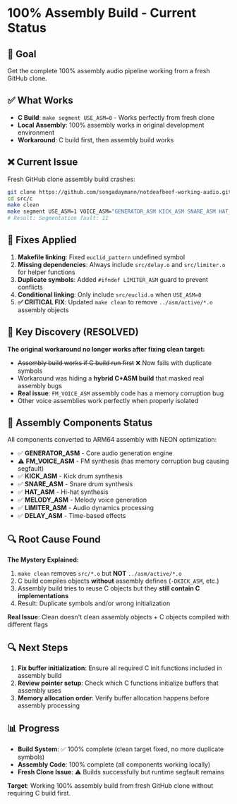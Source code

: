 # 100% Assembly Build - Current Status

## 🎯 Goal
Get the complete 100% assembly audio pipeline working from a fresh GitHub clone.

## ✅ What Works
- **C Build**: `make segment USE_ASM=0` - Works perfectly from fresh clone
- **Local Assembly**: 100% assembly works in original development environment
- **Workaround**: C build first, then assembly build works

## ❌ Current Issue
Fresh GitHub clone assembly build crashes:
```bash
git clone https://github.com/songadaymann/notdeafbeef-working-audio.git
cd src/c
make clean
make segment USE_ASM=1 VOICE_ASM="GENERATOR_ASM KICK_ASM SNARE_ASM HAT_ASM MELODY_ASM FM_VOICE_ASM LIMITER_ASM DELAY_ASM"
# Result: Segmentation fault: 11
```

## 🔧 Fixes Applied
1. **Makefile linking**: Fixed `euclid_pattern` undefined symbol
2. **Missing dependencies**: Always include `src/delay.o` and `src/limiter.o` for helper functions  
3. **Duplicate symbols**: Added `#ifndef LIMITER_ASM` guard to prevent conflicts
4. **Conditional linking**: Only include `src/euclid.o` when `USE_ASM=0`
5. **✅ CRITICAL FIX**: Updated `make clean` to remove `../asm/active/*.o` assembly objects

## 🧪 Key Discovery (**RESOLVED**)
**The original workaround no longer works after fixing clean target:**
- ~~Assembly build works if C build run first~~ ❌ Now fails with duplicate symbols  
- Workaround was hiding a **hybrid C+ASM build** that masked real assembly bugs
- **Real issue**: `FM_VOICE_ASM` assembly code has a memory corruption bug
- Other voice assemblies work perfectly when properly isolated

## 🎵 Assembly Components Status
All components converted to ARM64 assembly with NEON optimization:
- ✅ **GENERATOR_ASM** - Core audio generation engine
- ⚠️ **FM_VOICE_ASM** - FM synthesis (has memory corruption bug causing segfault)
- ✅ **KICK_ASM** - Kick drum synthesis
- ✅ **SNARE_ASM** - Snare drum synthesis  
- ✅ **HAT_ASM** - Hi-hat synthesis
- ✅ **MELODY_ASM** - Melody voice generation
- ✅ **LIMITER_ASM** - Audio dynamics processing
- ✅ **DELAY_ASM** - Time-based effects

## 🔍 Root Cause Found
**The Mystery Explained:**
1. `make clean` removes `src/*.o` but **NOT** `../asm/active/*.o` 
2. C build compiles objects **without** assembly defines (`-DKICK_ASM`, etc.)
3. Assembly build tries to reuse C objects but they **still contain C implementations**
4. Result: Duplicate symbols and/or wrong initialization

**Real Issue**: Clean doesn't clean assembly objects + C objects compiled with different flags

## 🔍 Next Steps
1. **Fix buffer initialization**: Ensure all required C init functions included in assembly build
2. **Review pointer setup**: Check which C functions initialize buffers that assembly uses
3. **Memory allocation order**: Verify buffer allocation happens before assembly processing

## 📊 Progress
- **Build System**: ✅ 100% complete (clean target fixed, no more duplicate symbols)
- **Assembly Code**: 100% complete (all components working locally)
- **Fresh Clone Issue**: ⚠️ Builds successfully but runtime segfault remains

**Target**: Working 100% assembly build from fresh GitHub clone without requiring C build first.
